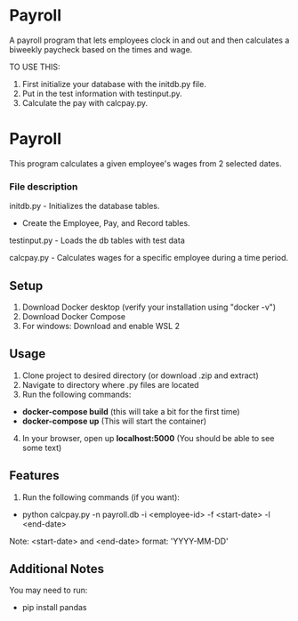 # Payroll
A payroll program that lets employees clock in and out and then calculates a biweekly paycheck based on the times and wage.

TO USE THIS:
1. First initialize your database with the initdb.py file.
2. Put in the test information with testinput.py.
3. Calculate the pay with calcpay.py.

# Payroll

This program calculates a given employee's wages from 2 selected dates.

### File description
initdb.py - Initializes the database tables.
 - Create the Employee, Pay, and Record tables.

testinput.py - Loads the db tables with test data

calcpay.py - Calculates wages for a specific employee during a time period.

## Setup
1. Download Docker desktop (verify your installation using "docker -v")
2. Download Docker Compose
3. For windows: Download and enable WSL 2 

## Usage
1. Clone project to desired directory (or download .zip and extract)
2. Navigate to directory where .py files are located
3. Run the following commands:
  - **docker-compose build** (this will take a bit for the first time)
  - **docker-compose up** (This will start the container)
4. In your browser, open up **localhost:5000** (You should be able to see some text)

## Features
1. Run the following commands (if you want):
  - python calcpay.py -n payroll.db -i \<employee-id\> -f \<start-date\> -l \<end-date\>
  
Note: \<start-date\> and \<end-date\> format: 'YYYY-MM-DD'

## Additional Notes

You may need to run: 

- pip install pandas
